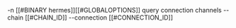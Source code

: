 -n [[#BINARY hermes]][[#GLOBALOPTIONS]] query connection channels --chain [[#CHAIN_ID]] --connection [[#CONNECTION_ID]]
